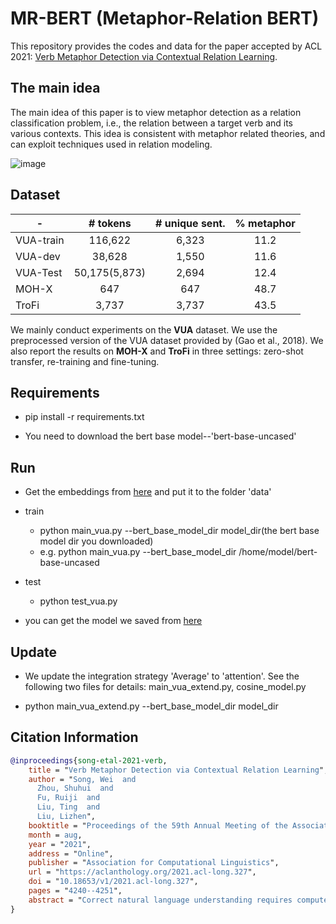 # MR-BERT (Metaphor-Relation BERT)

This repository provides the codes and data for the paper accepted by ACL 2021: [Verb Metaphor Detection via Contextual Relation Learning](https://aclanthology.org/2021.acl-long.327/).

## The main idea
The main idea of this paper is to view metaphor detection as a relation classification problem, i.e., the relation between a target verb and its various contexts.
This idea is consistent with metaphor related theories, and can exploit techniques used in relation modeling.

![image](https://user-images.githubusercontent.com/42745094/135189978-330434e7-3e8b-46a5-8c7a-888ef1078fe5.png)

## Dataset 

|- | # tokens | # unique sent. | % metaphor|
|- | :-: | :-: | :-: |
|VUA-train | 116,622 | 6,323 | 11.2 | 
|VUA-dev | 38,628| 1,550 | 11.6 |
|VUA-Test | 50,175(5,873) | 2,694 | 12.4 |
|MOH-X | 647 | 647 | 48.7 | 
|TroFi | 3,737 | 3,737 | 43.5 |

We mainly conduct experiments on the **VUA** dataset. We use the preprocessed version of the VUA dataset provided by (Gao et al., 2018).
We also report the results on **MOH-X** and **TroFi** in three settings: zero-shot transfer, re-training and fine-tuning.

## Requirements
* pip install -r requirements.txt

* You need to download the bert base model--'bert-base-uncased'

## Run

* Get the embeddings from [here](https://drive.google.com/drive/folders/13_MRmZryGhCf8ngBs57oCMH9KD83ZImu?usp=sharing) and put it to the folder 'data'

* train
   * python main_vua.py --bert_base_model_dir model_dir(the bert base model dir you downloaded)
   * e.g. python main_vua.py --bert_base_model_dir /home/model/bert-base-uncased
    
* test
   * python test_vua.py
    
* you can get the model we saved from [here](https://drive.google.com/drive/folders/1iWrftTDH2If6UO9M-hmc13EwYP1FVfSJ?usp=sharing)

## Update

* We update the integration strategy 'Average' to 'attention'. See the following two files for details:
main_vua_extend.py, cosine_model.py

* python main_vua_extend.py --bert_base_model_dir model_dir

## Citation Information

```bibtex
@inproceedings{song-etal-2021-verb,
    title = "Verb Metaphor Detection via Contextual Relation Learning",
    author = "Song, Wei  and
      Zhou, Shuhui  and
      Fu, Ruiji  and
      Liu, Ting  and
      Liu, Lizhen",
    booktitle = "Proceedings of the 59th Annual Meeting of the Association for Computational Linguistics and the 11th International Joint Conference on Natural Language Processing (Volume 1: Long Papers)",
    month = aug,
    year = "2021",
    address = "Online",
    publisher = "Association for Computational Linguistics",
    url = "https://aclanthology.org/2021.acl-long.327",
    doi = "10.18653/v1/2021.acl-long.327",
    pages = "4240--4251",
    abstract = "Correct natural language understanding requires computers to distinguish the literal and metaphorical senses of a word. Recent neu- ral models achieve progress on verb metaphor detection by viewing it as sequence labeling. In this paper, we argue that it is appropriate to view this task as relation classification between a verb and its various contexts. We propose the Metaphor-relation BERT (Mr-BERT) model, which explicitly models the relation between a verb and its grammatical, sentential and semantic contexts. We evaluate our method on the VUA, MOH-X and TroFi datasets. Our method gets competitive results compared with state-of-the-art approaches.",
}
```
